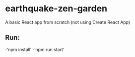 # earthquake-zen-garden
A basic React app from scratch (not using Create React App)

## Run:
-‘npm install’
-‘npm run start’
